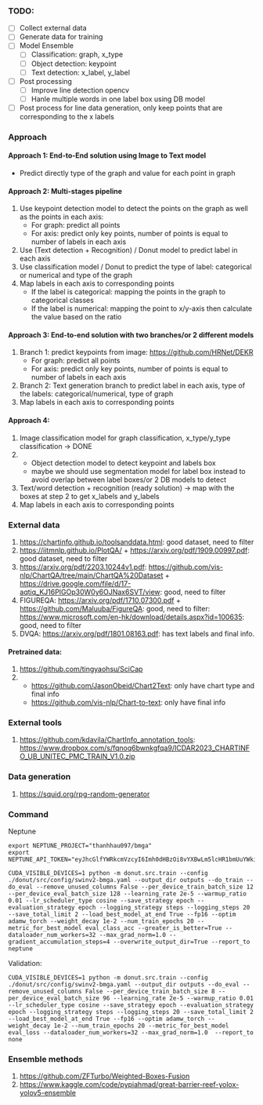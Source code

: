 ### 

### TODO:
- [ ] Collect external data
- [ ] Generate data for training
- [ ] Model Ensemble
    - [ ] Classification: graph, x_type
    - [ ] Object detection: keypoint
    - [ ] Text detection: x_label, y_label
- [ ] Post processing
    - [ ] Improve line detection opencv
    - [ ] Hanle multiple words in one label box using DB model
- [ ] Post process for line data generation, only keep points that are corresponding to the x labels

### Approach

#### Approach 1: End-to-End solution using Image to Text model
- Predict directly type of the graph and value for each point in graph

#### Approach 2: Multi-stages pipeline
1. Use keypoint detection model to detect the points on the graph as well as the points in each axis:
    - For graph: predict all points
    - For axis: predict only key points, number of points is equal to number of labels in each axis
2. Use (Text detection + Recognition) / Donut model to predict label in each axis
3. Use classification model / Donut to predict the type of label: categorical or numerical and type of the graph
4. Map labels in each axis to corresponding points
    - If the label is categorical: mapping the points in the graph to categorical classes
    - If the label is numerical: mapping the point to x/y-axis then calculate the value based on the ratio

#### Approach 3: End-to-end solution with two branches/or 2 different models
1. Branch 1: predict keypoints from image: https://github.com/HRNet/DEKR
    - For graph: predict all points
    - For axis: predict only key points, number of points is equal to number of labels in each axis
2. Branch 2: Text generation branch to predict label in each axis, type of the labels: categorical/numerical, type of graph
3. Map labels in each axis to corresponding points

#### Approach 4:
1. Image classification model for graph classification, x_type/y_type classification -> DONE
2. 
    - Object detection model to detect keypoint and labels box
    - maybe we should use segmentation model for label box instead to avoid overlap between label boxes/or 2 DB models to detect
3. Text/word detection + recognition (ready solution) -> map with the boxes at step 2 to get x_labels and y_labels
4. Map labels in each axis to corresponding points

### External data
1. https://chartinfo.github.io/toolsanddata.html: good dataset, need to filter
2. https://iitmnlp.github.io/PlotQA/ + https://arxiv.org/pdf/1909.00997.pdf: good dataset, need to filter
3. https://arxiv.org/pdf/2203.10244v1.pdf: https://github.com/vis-nlp/ChartQA/tree/main/ChartQA%20Dataset + https://drive.google.com/file/d/17-aqtiq_KJ16PIGOp30W0y6OJNax6SVT/view: good, need to filter
4. FIGUREQA: https://arxiv.org/pdf/1710.07300.pdf + https://github.com/Maluuba/FigureQA: good, need to filter: https://www.microsoft.com/en-hk/download/details.aspx?id=100635: good, need to filter
5. DVQA: https://arxiv.org/pdf/1801.08163.pdf: has text labels and final info.

#### Pretrained data:
1. https://github.com/tingyaohsu/SciCap
2. 
    - https://github.com/JasonObeid/Chart2Text: only have chart type and final info
    - https://github.com/vis-nlp/Chart-to-text: only have final info

### External tools
1. https://github.com/kdavila/ChartInfo_annotation_tools: https://www.dropbox.com/s/fqnoq6bwnkgfqa9/ICDAR2023_CHARTINFO_UB_UNITEC_PMC_TRAIN_V1.0.zip

### Data generation
1. https://squid.org/rpg-random-generator

### Command
Neptune
```
export NEPTUNE_PROJECT="thanhhau097/bmga"
export NEPTUNE_API_TOKEN="eyJhcGlfYWRkcmVzcyI6Imh0dHBzOi8vYXBwLm5lcHR1bmUuYWkiLCJhcGlfdXJsIjoiaHR0cHM6Ly9hcHAubmVwdHVuZS5haSIsImFwaV9rZXkiOiJlMTRjM2ExOC1lYTA5LTQwODctODMxNi1jZjEzMjdlMjkxYTgifQ=="
```


```
CUDA_VISIBLE_DEVICES=1 python -m donut.src.train --config ./donut/src/config/swinv2-bmga.yaml --output_dir outputs --do_train --do_eval --remove_unused_columns False --per_device_train_batch_size 12 --per_device_eval_batch_size 128 --learning_rate 2e-5 --warmup_ratio 0.01 --lr_scheduler_type cosine --save_strategy epoch --evaluation_strategy epoch --logging_strategy steps --logging_steps 20 --save_total_limit 2 --load_best_model_at_end True --fp16 --optim adamw_torch --weight_decay 1e-2 --num_train_epochs 20 --metric_for_best_model eval_class_acc --greater_is_better=True --dataloader_num_workers=32 --max_grad_norm=1.0 --gradient_accumulation_steps=4 --overwrite_output_dir=True --report_to neptune
```

Validation:
```
CUDA_VISIBLE_DEVICES=1 python -m donut.src.train --config ./donut/src/config/swinv2-bmga.yaml --output_dir outputs --do_eval --remove_unused_columns False --per_device_train_batch_size 8 --per_device_eval_batch_size 96 --learning_rate 2e-5 --warmup_ratio 0.01 --lr_scheduler_type cosine --save_strategy epoch --evaluation_strategy epoch --logging_strategy steps --logging_steps 20 --save_total_limit 2 --load_best_model_at_end True --fp16 --optim adamw_torch --weight_decay 1e-2 --num_train_epochs 20 --metric_for_best_model eval_loss --dataloader_num_workers=32 --max_grad_norm=1.0  --report_to none
```

### Ensemble methods
1. https://github.com/ZFTurbo/Weighted-Boxes-Fusion
2. https://www.kaggle.com/code/pypiahmad/great-barrier-reef-yolox-yolov5-ensemble